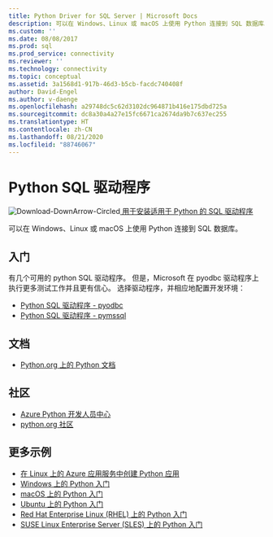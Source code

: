 ```yaml
---
title: Python Driver for SQL Server | Microsoft Docs
description: 可以在 Windows、Linux 或 macOS 上使用 Python 连接到 SQL 数据库。
ms.custom: ''
ms.date: 08/08/2017
ms.prod: sql
ms.prod_service: connectivity
ms.reviewer: ''
ms.technology: connectivity
ms.topic: conceptual
ms.assetid: 3a1568d1-917b-46d3-b5cb-facdc740408f
author: David-Engel
ms.author: v-daenge
ms.openlocfilehash: a29748dc5c62d3102dc964871b416e175dbd725a
ms.sourcegitcommit: dc8a30a4a27e15fc6671ca2674da9b7c637ec255
ms.translationtype: HT
ms.contentlocale: zh-CN
ms.lasthandoff: 08/21/2020
ms.locfileid: "88746067"
---
```

# <a name="python-sql-driver"></a>Python SQL 驱动程序

![Download-DownArrow-Circled](../../ssms/media/download-icon.png)[ 用于安装适用于 Python 的 SQL 驱动程序](../sql-connection-libraries.md#anchor-20-drivers-relational-access)

可以在 Windows、Linux 或 macOS 上使用 Python 连接到 SQL 数据库。  
  
## <a name="getting-started"></a>入门  
有几个可用的 python SQL 驱动程序。 但是，Microsoft 在 pyodbc  驱动程序上执行更多测试工作并且更有信心。 选择驱动程序，并相应地配置开发环境：
* [Python SQL 驱动程序 - pyodbc](pyodbc/python-sql-driver-pyodbc.md)
* [Python SQL 驱动程序 - pymssql](pymssql/python-sql-driver-pymssql.md)
  
## <a name="documentation"></a>文档  
* [Python.org 上的 Python 文档](https://www.python.org/doc/)  
  
## <a name="community"></a>社区  
* [Azure Python 开发人员中心](https://azure.microsoft.com/develop/python/)  
* [python.org 社区](https://www.python.org/community/)  
  
## <a name="more-samples"></a>更多示例  
* [在 Linux 上的 Azure 应用服务中创建 Python 应用](https://docs.microsoft.com/azure/app-service/containers/quickstart-python?tabs=bash)
* [Windows 上的 Python 入门](https://www.microsoft.com/sql-server/developer-get-started/python/windows/)
* [macOS 上的 Python 入门](https://www.microsoft.com/sql-server/developer-get-started/python/mac/)
* [Ubuntu 上的 Python 入门](https://www.microsoft.com/sql-server/developer-get-started/python/ubuntu/)
* [Red Hat Enterprise Linux (RHEL) 上的 Python 入门](https://www.microsoft.com/sql-server/developer-get-started/python/rhel/)
* [SUSE Linux Enterprise Server (SLES) 上的 Python 入门](https://www.microsoft.com/sql-server/developer-get-started/python/sles/)
